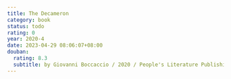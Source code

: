 ```yaml
---
title: The Decameron
category: book
status: todo
rating: 0
year: 2020-4
date: 2023-04-29 08:06:07+08:00
douban:
  rating: 8.3
  subtitle: by Giovanni Boccaccio / 2020 / People's Literature Publishing House
---
```



